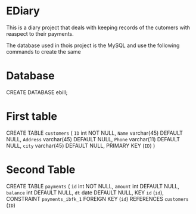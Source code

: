 # EDiary

This is a diary project that deals with keeping records of the cutomers with reaspect to their payments.

The database used in thois project is the MySQL and use the following commands to create the same

# Database
CREATE DATABASE ebill;

# First table
CREATE TABLE `customers` (
  `ID` int NOT NULL,
  `Name` varchar(45) DEFAULT NULL,
  `Address` varchar(45) DEFAULT NULL,
  `Phone` varchar(11) DEFAULT NULL,
  `city` varchar(45) DEFAULT NULL,
  PRIMARY KEY (`ID`)
)

# Second Table
CREATE TABLE `payments` (
  `id` int NOT NULL,
  `amount` int DEFAULT NULL,
  `balance` int DEFAULT NULL,
  `dt` date DEFAULT NULL,
  KEY `id` (`id`),
  CONSTRAINT `payments_ibfk_1` FOREIGN KEY (`id`) REFERENCES `customers` (`ID`)

